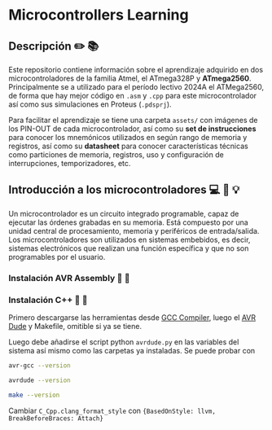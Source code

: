 # Microcontrollers Learning

## Descripción :pencil2: :books:

Este repositorio contiene información sobre el aprendizaje adquirido en dos microcontroladores de la familia Atmel, el ATmega328P y **ATmega2560**. Principalmente se a utilizado para el período lectivo 2024A el ATMega2560, de forma que hay mejor código en `.asm` y `.cpp` para este microcontrolador así como sus simulaciones en Proteus (`.pdsprj`).

Para facilitar el aprendizaje se tiene una carpeta `assets/` con imágenes de los PIN-OUT de cada microcontrolador, así como su **set de instrucciones** para conocer los mnemónicos utilizados en según rango de memoria y registros, así como su **datasheet** para conocer características técnicas como particiones de memoria, registros, uso y configuración de interrupciones, temporizadores, etc.

## Introducción a los microcontroladores :computer: :electric_plug: :bulb:

Un microcontrolador es un circuito integrado programable, capaz de ejecutar las órdenes grabadas en su memoria. Está compuesto por una unidad central de procesamiento, memoria y periféricos de entrada/salida. Los microcontroladores son utilizados en sistemas embebidos, es decir, sistemas electrónicos que realizan una función específica y que no son programables por el usuario.


### Instalación AVR Assembly :wrench: :hammer:

### Instalación C++ :wrench: :hammer:

Primero descargarse las herramientas desde [GCC Compiler](https://www.microchip.com/en-us/tools-resources/develop/microchip-studio/gcc-compilers), luego el [AVR Dude](https://github.com/avrdudes/avrdude/releases) y Makefile, omitible si ya se tiene.

Luego debe añadirse el script python `avrdude.py` en las variables del sistema así mismo como las carpetas ya instaladas.
Se puede probar con 

```bash
avr-gcc --version
```

```bash
avrdude --version
```

```bash
make --version
```
Cambiar `C_Cpp.clang_format_style` con `{BasedOnStyle: llvm, BreakBeforeBraces: Attach}`